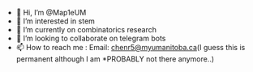 - 👋 Hi, I’m @Map1eUM
- 👀 I’m interested in stem
- 🌱 I’m currently on combinatorics research
- 💞️ I’m looking to collaborate on telegram bots
- 📫 How to reach me : Email: chenr5@myumanitoba.ca(I guess this is permanent although I am *PROBABLY not there anymore..)

<!---
Map1eUM/Map1eUM is a ✨ special ✨ repository because its `README.md` (this file) appears on your GitHub profile.
You can click the Preview link to take a look at your changes.
--->
